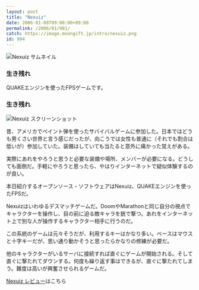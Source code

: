 ```yaml
---
layout: post
title: "Nexuiz"
date: 2006-01-08T09:00:00+09:00
permalink: /2006/01/981/
catch: https://image.moongift.jp/intro/nexuiz.png
id: 994
---
```

 ![Nexuiz サムネイル](https://image.moongift.jp/intro/nexuiz.t.png "Nexuiz サムネイル")
  

### 生き残れ
  
QUAKEエンジンを使ったFPSゲームです。  
<!--more-->  

### 生き残れ
  

![Nexuiz スクリーンショット](https://image.moongift.jp/intro/nexuiz.png "Nexuiz スクリーンショット")

  

昔、アメリカでペイント弾を使ったサバイバルゲームに参加した。日本ではどうも男くさい世界と言う感じだったが、向こうでは女性も普通に（それでも割合は低いが）参加していた。装備はしていても当たると意外に痛かった覚えがある。

  

実際にあれをやろうと思うと必要な装備や場所、メンバーが必要になる。どうしても面倒だ。手軽にやろうと思ったら、やはりインターネットで疑似体験するのが良い。

  

本日紹介するオープンソース・ソフトウェアはNexuiz、QUAKEエンジンを使ったFPSだ。

  

Nexuizはいわゆるデスマッチゲームだ。DoomやMarathonと同じ自分の視点でキャラクターを操作し、目の前に迫る敵キャラを銃で撃つ。あれをインターネット上で別な人が操作するキャラクター相手に行うのだ。

  

この系統のゲームは元々そうだが、利用するキーはかなり多い。ベースはマウスと十字キーだが、思い通り動かそうと思ったらかなりの修練が必要だ。

  

他のキャラクターがいるサーバに接続すれば直ぐにゲームが開始される。そして直ぐに撃たれてダウンする。何度も繰り返す事はできるが、直ぐに撃たれてしまう。難度は高いが興奮させられるゲームだ。

  

[Nexuiz レビュー](http://oss.moongift.jp/review/i-982.html)はこちら

